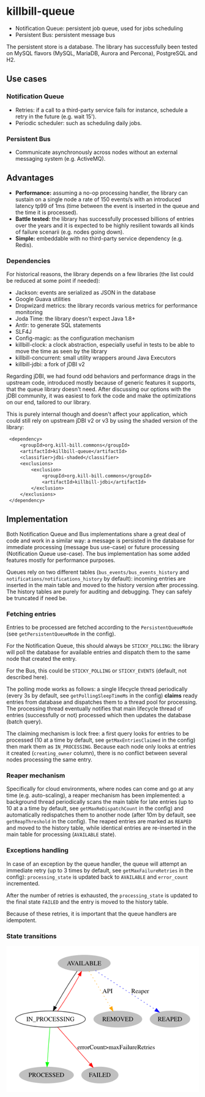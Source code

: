 killbill-queue
==============

* Notification Queue: persistent job queue, used for jobs scheduling
* Persistent Bus: persistent message bus

The persistent store is a database. The library has successfully been tested on MySQL flavors (MySQL, MariaDB, Aurora and Percona),
PostgreSQL and H2.

## Use cases

### Notification Queue

* Retries: if a call to a third-party service fails for instance, schedule a retry in the future (e.g. wait 15').
* Periodic scheduler: such as scheduling daily jobs.

### Persistent Bus

* Communicate asynchronously across nodes without an external messaging system (e.g. ActiveMQ).

## Advantages

* **Performance:** assuming a no-op processing handler, the library can sustain on a single node a rate of 150 events/s
with an introduced latency tp99 of 1ms (time between the event is inserted in the queue and the time it is processed).
* **Battle tested:** the library has successfully processed billions of entries over the years and it is expected to be
highly resilient towards all kinds of failure scenarii (e.g. nodes going down).
* **Simple:** embeddable with no third-party service dependency (e.g. Redis).

### Dependencies

For historical reasons, the library depends on a few libraries (the list could be reduced at some point if needed):

* Jackson: events are serialized as JSON in the database
* Google Guava utilities
* Dropwizard metrics: the library records various metrics for performance monitoring
* Joda Time: the library doesn't expect Java 1.8+
* Antlr: to generate SQL statements
* SLF4J
* Config-magic: as the configuration mechanism
* killbill-clock: a clock abstraction, especially useful in tests to be able to move the time as seen by the library
* killbill-concurrent: small utility wrappers around Java Executors
* killbill-jdbi: a fork of jDBI v2

Regarding jDBI, we had found odd behaviors and performance drags in the upstream code, introduced mostly because of generic features
it supports, that the queue library doesn't need. After discussing our options with the jDBI community, it was easiest to fork the code
and make the optimizations on our end, tailored to our library.

This is purely internal though and doesn't affect your application, which could still rely on upstream jDBI v2 or v3 by using
the shaded version of the library:

```
 <dependency>
     <groupId>org.kill-bill.commons</groupId>
     <artifactId>killbill-queue</artifactId>
     <classifier>jdbi-shaded</classifier>
     <exclusions>
         <exclusion>
             <groupId>org.kill-bill.commons</groupId>
             <artifactId>killbill-jdbi</artifactId>
         </exclusion>
     </exclusions>
 </dependency>
 ```


## Implementation

Both Notification Queue and Bus implementations share a great deal of code and work in a similar way: a message is persisted in the database for
immediate processing (message bus use-case) or future processing (Notification Queue use-case). The bus implementation
has some added features mostly for performance purposes.

Queues rely on two different tables (`bus_events/bus_events_history` and `notifications/notifications_history` by default):
incoming entries are inserted in the main table and moved to the history version after processing. The history tables are
purely for auditing and debugging. They can safely be truncated if need be.

### Fetching entries

Entries to be processed are fetched according to the `PersistentQueueMode` (see `getPersistentQueueMode` in the config).

For the Notification Queue, this should always be `STICKY_POLLING`: the library will poll the database for available
entries and dispatch them to the same node that created the entry.

For the Bus, this could be `STICKY_POLLING` or `STICKY_EVENTS` (default, not described here).

The polling mode works as follows: a single lifecycle thread periodically (every 3s by default, see `getPollingSleepTimeMs`
in the config) **claims** ready entries from database and dispatches them to a thread pool for processing. The processing thread
eventually notifies that main lifecycle thread of entries (successfully or not) processed which then updates the database
(batch query).

The claiming mechanism is lock free: a first query looks for entries to be processed (10 at a time by default, see `getMaxEntriesClaimed` in the config)
then mark them as `IN_PROCESSING`. Because each node only looks at entries it created (`creating_owner` column), there is
no conflict between several nodes processing the same entry.

### Reaper mechanism

Specifically for cloud environments, where nodes can come and go at any time (e.g. auto-scaling), a reaper mechanism has
been implemented: a background thread periodically scans the main table for late entries (up to 10 at a a time by default,
see `getMaxReDispatchCount` in the config) and automatically redispatches them to another node (after 10m by default, see
`getReapThreshold` in the config). The reaped entries are marked as `REAPED` and moved to the history table, while identical
entries are re-inserted in the main table for processing (`AVAILABLE` state).

### Exceptions handling

In case of an exception by the queue handler, the queue will attempt an immediate retry (up to 3 times by default,
see `getMaxFailureRetries` in the config): `processing_state` is updated back to `AVAILABLE` and `error_count` incremented.

After the number of retries is exhausted, the `processing_state` is updated to the final state `FAILED` and the entry is moved to the history table.

Because of these retries, it is important that the queue handlers are idempotent.

### State transitions

![State transitions](doc/queue_states.png?raw=true "State transitions")
